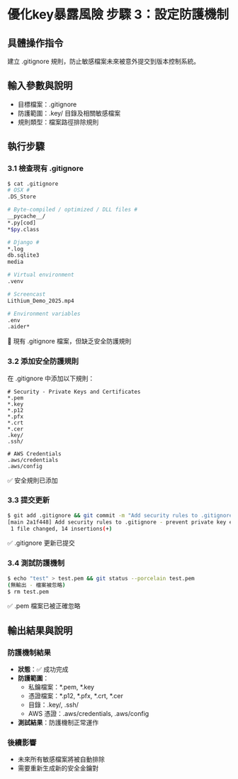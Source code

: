 # 優化key暴露風險 步驟 3：設定防護機制

## 具體操作指令
建立 .gitignore 規則，防止敏感檔案未來被意外提交到版本控制系統。

## 輸入參數與說明
- 目標檔案：.gitignore
- 防護範圍：.key/ 目錄及相關敏感檔案
- 規則類型：檔案路徑排除規則

## 執行步驟

### 3.1 檢查現有 .gitignore
```bash
$ cat .gitignore
# OSX #
.DS_Store

# Byte-compiled / optimized / DLL files #
__pycache__/
*.py[cod]
*$py.class

# Django #
*.log
db.sqlite3
media

# Virtual environment
.venv

# Screencast
Lithium_Demo_2025.mp4

# Environment variables
.env
.aider*
```
📝 現有 .gitignore 檔案，但缺乏安全防護規則

### 3.2 添加安全防護規則
在 .gitignore 中添加以下規則：
```
# Security - Private Keys and Certificates
*.pem
*.key
*.p12
*.pfx
*.crt
*.cer
.key/
.ssh/

# AWS Credentials
.aws/credentials
.aws/config
```
✅ 安全規則已添加

### 3.3 提交更新
```bash
$ git add .gitignore && git commit -m "Add security rules to .gitignore - prevent private key exposure"
[main 2a1f448] Add security rules to .gitignore - prevent private key exposure
 1 file changed, 14 insertions(+)
```
✅ .gitignore 更新已提交

### 3.4 測試防護機制
```bash
$ echo "test" > test.pem && git status --porcelain test.pem
(無輸出 - 檔案被忽略)
$ rm test.pem
```
✅ .pem 檔案已被正確忽略

## 輸出結果與說明

### 防護機制結果
- **狀態**：✅ 成功完成
- **防護範圍**：
  - 私鑰檔案：*.pem, *.key
  - 憑證檔案：*.p12, *.pfx, *.crt, *.cer
  - 目錄：.key/, .ssh/
  - AWS 憑證：.aws/credentials, .aws/config
- **測試結果**：防護機制正常運作

### 後續影響
- 未來所有敏感檔案將被自動排除
- 需要重新生成新的安全金鑰對